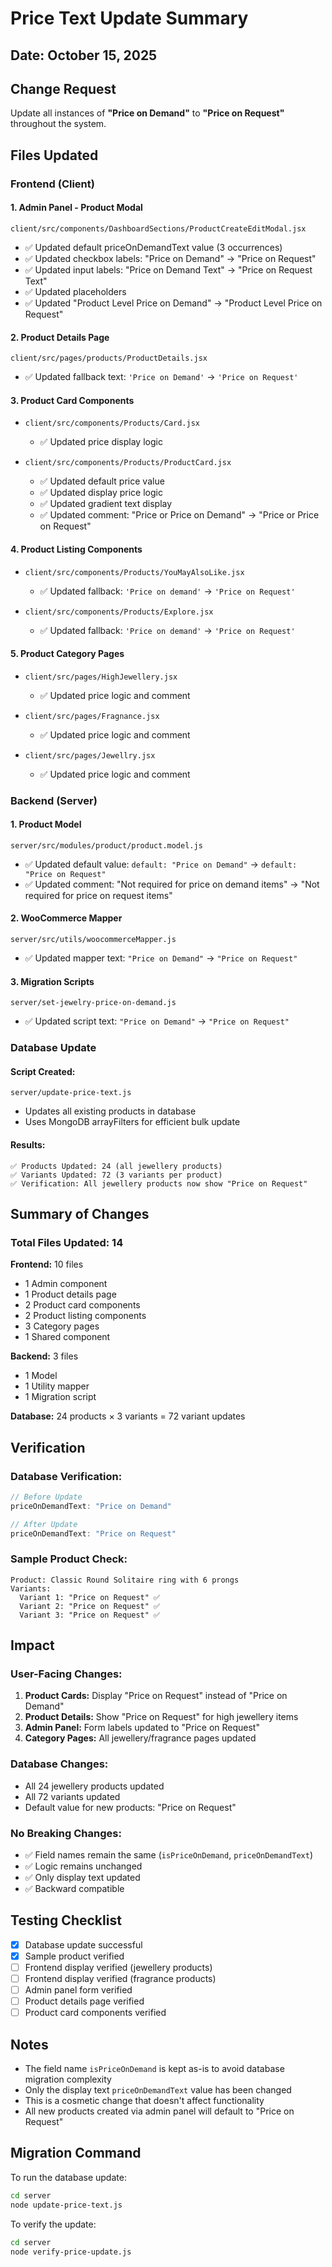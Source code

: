 # Price Text Update Summary

## Date: October 15, 2025

## Change Request
Update all instances of **"Price on Demand"** to **"Price on Request"** throughout the system.

## Files Updated

### Frontend (Client)

#### 1. **Admin Panel - Product Modal**
`client/src/components/DashboardSections/ProductCreateEditModal.jsx`
- ✅ Updated default priceOnDemandText value (3 occurrences)
- ✅ Updated checkbox labels: "Price on Demand" → "Price on Request"
- ✅ Updated input labels: "Price on Demand Text" → "Price on Request Text"
- ✅ Updated placeholders
- ✅ Updated "Product Level Price on Demand" → "Product Level Price on Request"

#### 2. **Product Details Page**
`client/src/pages/products/ProductDetails.jsx`
- ✅ Updated fallback text: `'Price on Demand'` → `'Price on Request'`

#### 3. **Product Card Components**
- `client/src/components/Products/Card.jsx`
  - ✅ Updated price display logic
  
- `client/src/components/Products/ProductCard.jsx`
  - ✅ Updated default price value
  - ✅ Updated display price logic  
  - ✅ Updated gradient text display
  - ✅ Updated comment: "Price or Price on Demand" → "Price or Price on Request"

#### 4. **Product Listing Components**
- `client/src/components/Products/YouMayAlsoLike.jsx`
  - ✅ Updated fallback: `'Price on demand'` → `'Price on Request'`
  
- `client/src/components/Products/Explore.jsx`
  - ✅ Updated fallback: `'Price on demand'` → `'Price on Request'`

#### 5. **Product Category Pages**
- `client/src/pages/HighJewellery.jsx`
  - ✅ Updated price logic and comment
  
- `client/src/pages/Fragnance.jsx`
  - ✅ Updated price logic and comment
  
- `client/src/pages/Jewellry.jsx`
  - ✅ Updated price logic and comment

### Backend (Server)

#### 1. **Product Model**
`server/src/modules/product/product.model.js`
- ✅ Updated default value: `default: "Price on Demand"` → `default: "Price on Request"`
- ✅ Updated comment: "Not required for price on demand items" → "Not required for price on request items"

#### 2. **WooCommerce Mapper**
`server/src/utils/woocommerceMapper.js`
- ✅ Updated mapper text: `"Price on Demand"` → `"Price on Request"`

#### 3. **Migration Scripts**
`server/set-jewelry-price-on-demand.js`
- ✅ Updated script text: `"Price on Demand"` → `"Price on Request"`

### Database Update

#### Script Created:
`server/update-price-text.js`
- Updates all existing products in database
- Uses MongoDB arrayFilters for efficient bulk update

#### Results:
```
✅ Products Updated: 24 (all jewellery products)
✅ Variants Updated: 72 (3 variants per product)
✅ Verification: All jewellery products now show "Price on Request"
```

## Summary of Changes

### Total Files Updated: 14

**Frontend:** 10 files
- 1 Admin component
- 1 Product details page
- 2 Product card components  
- 2 Product listing components
- 3 Category pages
- 1 Shared component

**Backend:** 3 files
- 1 Model
- 1 Utility mapper
- 1 Migration script

**Database:** 24 products × 3 variants = 72 variant updates

## Verification

### Database Verification:
```javascript
// Before Update
priceOnDemandText: "Price on Demand"

// After Update  
priceOnDemandText: "Price on Request"
```

### Sample Product Check:
```
Product: Classic Round Solitaire ring with 6 prongs
Variants:
  Variant 1: "Price on Request" ✅
  Variant 2: "Price on Request" ✅
  Variant 3: "Price on Request" ✅
```

## Impact

### User-Facing Changes:
1. **Product Cards:** Display "Price on Request" instead of "Price on Demand"
2. **Product Details:** Show "Price on Request" for high jewellery items
3. **Admin Panel:** Form labels updated to "Price on Request"
4. **Category Pages:** All jewellery/fragrance pages updated

### Database Changes:
- All 24 jewellery products updated
- All 72 variants updated
- Default value for new products: "Price on Request"

### No Breaking Changes:
- ✅ Field names remain the same (`isPriceOnDemand`, `priceOnDemandText`)
- ✅ Logic remains unchanged
- ✅ Only display text updated
- ✅ Backward compatible

## Testing Checklist

- [x] Database update successful
- [x] Sample product verified  
- [ ] Frontend display verified (jewellery products)
- [ ] Frontend display verified (fragrance products)
- [ ] Admin panel form verified
- [ ] Product details page verified
- [ ] Product card components verified

## Notes

- The field name `isPriceOnDemand` is kept as-is to avoid database migration complexity
- Only the display text `priceOnDemandText` value has been changed
- This is a cosmetic change that doesn't affect functionality
- All new products created via admin panel will default to "Price on Request"

## Migration Command

To run the database update:
```bash
cd server
node update-price-text.js
```

To verify the update:
```bash
cd server
node verify-price-update.js
```
